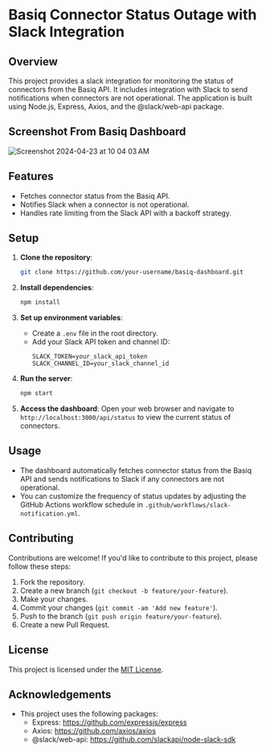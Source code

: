 # Basiq Connector Status Outage with Slack Integration

## Overview

This project provides a slack integration for monitoring the status of connectors from the Basiq API. It includes integration with Slack to send notifications when connectors are not operational. The application is built using Node.js, Express, Axios, and the @slack/web-api package.

## Screenshot From Basiq Dashboard

![Screenshot 2024-04-23 at 10 04 03 AM](https://github.com/basiq-ash/Basiq-Connectors-Slack-Integration/assets/102712545/64d6bccb-528e-46b6-81aa-afd03a823f46)

## Features

- Fetches connector status from the Basiq API.
- Notifies Slack when a connector is not operational.
- Handles rate limiting from the Slack API with a backoff strategy.

## Setup

1. **Clone the repository**:
    ```bash
    git clone https://github.com/your-username/basiq-dashboard.git
    ```

2. **Install dependencies**:
    ```bash
    npm install
    ```

3. **Set up environment variables**:
    - Create a `.env` file in the root directory.
    - Add your Slack API token and channel ID:
      ```
      SLACK_TOKEN=your_slack_api_token
      SLACK_CHANNEL_ID=your_slack_channel_id
      ```

4. **Run the server**:
    ```bash
    npm start
    ```

5. **Access the dashboard**:
    Open your web browser and navigate to `http://localhost:3000/api/status` to view the current status of connectors.

## Usage

- The dashboard automatically fetches connector status from the Basiq API and sends notifications to Slack if any connectors are not operational.
- You can customize the frequency of status updates by adjusting the GitHub Actions workflow schedule in `.github/workflows/slack-notification.yml`.

## Contributing

Contributions are welcome! If you'd like to contribute to this project, please follow these steps:

1. Fork the repository.
2. Create a new branch (`git checkout -b feature/your-feature`).
3. Make your changes.
4. Commit your changes (`git commit -am 'Add new feature'`).
5. Push to the branch (`git push origin feature/your-feature`).
6. Create a new Pull Request.

## License

This project is licensed under the [MIT License](LICENSE).

## Acknowledgements

- This project uses the following packages:
  - Express: https://github.com/expressjs/express
  - Axios: https://github.com/axios/axios
  - @slack/web-api: https://github.com/slackapi/node-slack-sdk
